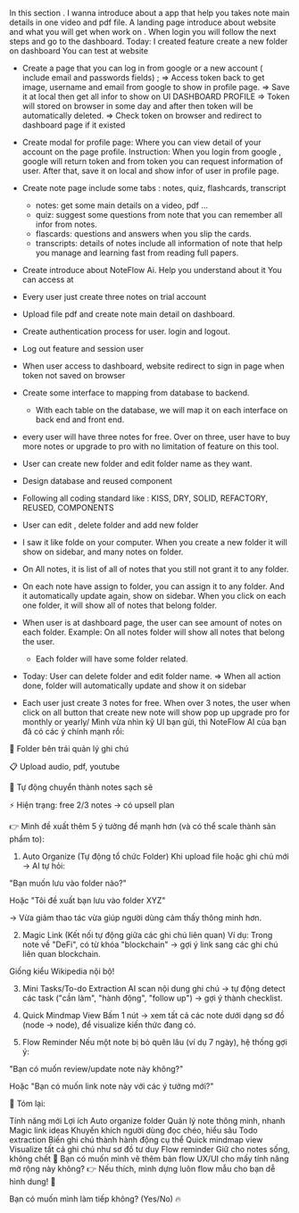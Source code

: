 In this section . I wanna introduce about a app that help you takes note main details in one video and pdf file.
A landing page introduce about website and what you will get when work on .
When login you will follow the  next steps and go to the dashboard.
Today: I created feature create a new folder on dashboard
You can test at website <a> </a>
- Create a page that you can log in from google or a new account ( include email and passwords fields) ;
   => Access token back to get image, username and email from google to show in profile page.
   => Save it at local then get all infor to show on UI DASHBOARD PROFILE
   => Token will stored on browser in some day and after then token will be automatically deleted.
   => Check token on browser and redirect to dashboard page if it existed


- Create modal for profile page: Where you can view detail of your account on the page profile.
   Instruction: When you login from google , google will return token and from token you can request information of user.
   After that, save it on local and show infor of user in profile page.

- Create note page include some tabs : notes, quiz, flashcards, transcript
  + notes: get some main details on a video, pdf ...
  + quiz:  suggest some questions from note that you can remember all infor from notes.
  + flascards: questions and answers when you slip the cards.
  + transcripts: details of notes include all information of note that help you manage and learning fast from reading full papers.

- Create introduce about NoteFlow Ai. Help you understand about it 
  You can access at <a href="https://noteflowai.netlify.app/dashboard/notes/0"></a>


- Every user just create three notes on trial account

- Upload file pdf and create note main detail on dashboard.
- Create authentication process for user. login and logout.
 - Log out feature and session user
 - When user access to dashboard, website redirect to sign in page when token not saved on browser
 - Create some interface to mapping from database to backend.
    + With each table on the database, we will map it on each interface on back end and front end. 
- every user will have three notes for free. Over on three, user have to buy more notes or upgrade to pro with no limitation of feature on this tool.
- User can create new folder and edit folder name as they want.
- Design database and reused component 
- Following all coding standard like : KISS, DRY, SOLID, REFACTORY, REUSED, COMPONENTS
- User can edit , delete folder and add new folder 
- I saw it like folde on your computer. When you create a new folder it will show on sidebar, and many notes on folder.
 - On All notes, it is list of all of notes that you still not grant it to any folder.
 - On each note have assign to folder, you can assign it to any folder.
 And it automatically update again, show on sidebar. When you click on each one folder, it will show all of notes that belong folder.
 - When user is at dashboard page, the user can see amount of notes on each folder.
 Example: On all notes folder will show all notes that belong the user.
   -  Each folder will have some folder related. 


- Today: User can delete folder and edit folder name. => When all action done, folder will automatically update and show it on sidebar

- Each user just create 3 notes for free. When over 3 notes, the user when click on all button that create new note will show pop up upgrade pro for monthly or yearly/
Mình vừa nhìn kỹ UI bạn gửi, thì NoteFlow AI của bạn đã có các ý chính mạnh rồi:

📁 Folder bên trái quản lý ghi chú

📋 Upload audio, pdf, youtube

🧹 Tự động chuyển thành notes sạch sẽ

⚡ Hiện trạng: free 2/3 notes → có upsell plan

👉 Mình đề xuất thêm 5 ý tưởng để mạnh hơn (và có thể scale thành sản phẩm to):

1. Auto Organize (Tự động tổ chức Folder)
Khi upload file hoặc ghi chú mới → AI tự hỏi:

"Bạn muốn lưu vào folder nào?"

Hoặc "Tôi đề xuất bạn lưu vào folder XYZ"

→ Vừa giảm thao tác vừa giúp người dùng cảm thấy thông minh hơn.

2. Magic Link (Kết nối tự động giữa các ghi chú liên quan)
Ví dụ: Trong note về "DeFi", có từ khóa "blockchain" → gợi ý link sang các ghi chú liên quan blockchain.

Giống kiểu Wikipedia nội bộ!

3. Mini Tasks/To-do Extraction
AI scan nội dung ghi chú → tự động detect các task ("cần làm", "hành động", "follow up") → gợi ý thành checklist.

4. Quick Mindmap View
Bấm 1 nút → xem tất cả các note dưới dạng sơ đồ (node -> node), để visualize kiến thức đang có.

5. Flow Reminder
Nếu một note bị bỏ quên lâu (ví dụ 7 ngày), hệ thống gợi ý:

"Bạn có muốn review/update note này không?"

Hoặc "Bạn có muốn link note này với các ý tưởng mới?"

🎯 Tóm lại:

Tính năng mới	Lợi ích
Auto organize folder	Quản lý note thông minh, nhanh
Magic link ideas	Khuyến khích người dùng đọc chéo, hiểu sâu
Todo extraction	Biến ghi chú thành hành động cụ thể
Quick mindmap view	Visualize tất cả ghi chú như sơ đồ tư duy
Flow reminder	Giữ cho notes sống, không chết
💬 Bạn có muốn mình vẽ thêm bản flow UX/UI cho mấy tính năng mở rộng này không?
👉 Nếu thích, mình dựng luôn flow mẫu cho bạn dễ hình dung! 🚀

Bạn có muốn mình làm tiếp không? (Yes/No) 🔥
